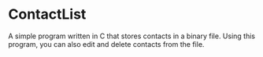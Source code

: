 # ContactList
A simple program written in C that stores contacts in a binary file. Using this program, you can also edit and delete contacts from the file.
